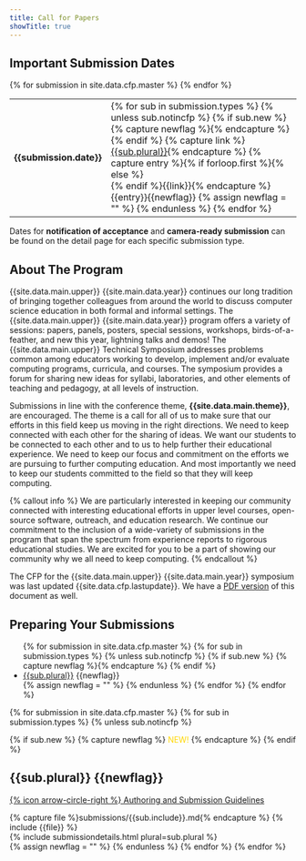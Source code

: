 ```yaml
---
title: Call for Papers
showTitle: true
---
```


## Important Submission Dates

<div class="row">
  <div class="col-md-12">
    <div class="table-responsive">
      <table class="table">
          <tbody>
    {% for submission in site.data.cfp.master %}
      <tr>
        <td> <b>{{submission.date}}</b> </td>
        <td>
          {% for sub in submission.types %} 
            {% unless sub.notincfp %}
              {% if sub.new %}
                {% capture newflag %}<span style='color: gold;'><i class="fa fa-star-o"></i></span>{% endcapture %}
              {% endif %}
              {% capture link %}<a href="#{{sub.plural | remove: ' '}}">{{sub.plural}}</a>{% endcapture %}
              {% capture entry %}{% if forloop.first %}{% else %}<br/> {% endif %}{{link}}{% endcapture %}
                {{entry}}{{newflag}}
              {% assign newflag = "" %}
            {% endunless %}
          {% endfor %}
        </td>
      </tr>
    {% endfor %}
        </tbody>
      </table>
    </div>
  </div>
  <div class="col-md-12 well">
      Dates for <b>notification of acceptance</b> and <b>camera-ready submission</b> can be found on the detail page for each specific submission type.
  </div>
</div>


<div class="row">
  <div class="col-sm-10">
    <h2>About The Program</h2>
<p>    {{site.data.main.upper}} {{site.main.data.year}} continues our long tradition of bringing together colleagues 
from around the world to discuss computer science education in both 
formal and informal settings.  The {{site.data.main.upper}} {{site.main.data.year}} program offers a variety 
of sessions: papers, panels, posters, special sessions, workshops, 
birds-of-a-feather, and new this year, lightning talks and demos! The {{site.data.main.upper}} Technical Symposium addresses problems common among educators working to develop, implement and/or evaluate computing programs, curricula, and courses. The symposium provides a forum for sharing new ideas for syllabi, laboratories, and other elements of teaching and pedagogy, at all levels of instruction. 
</p>
<p>    Submissions in line with the conference theme, <b>{{site.data.main.theme}}</b>, are encouraged. The theme is a call for all of us to make sure that our efforts in this field keep us moving in the right directions.  We need to keep connected with each other for the sharing of ideas.  We want our students to be connected to each other and to us to help further their educational experience.  We need to keep our focus and commitment on the efforts we are pursuing to further computing education.  And most importantly we need to keep our students committed to the field so that they will keep computing.
</p>
{% callout info %}
We are particularly interested in keeping our community connected with interesting educational efforts in upper level courses, open-source software, outreach, and education research.  We continue our commitment to the inclusion of a wide-variety of submissions in the program that span the spectrum from experience reports to rigorous educational studies.  We are excited for you to be a part of showing our community why we all need to keep computing.
{% endcallout %}

<p>The CFP for the {{site.data.main.upper}} {{site.data.main.year}} symposium was last updated {{site.data.cfp.lastupdate}}. We have a <a href="{{site.data.cfp.pdf}}">PDF version</a> of this document as well. </p>
</div>
</div>

## Preparing Your Submissions

<ul>
  {% for submission in site.data.cfp.master %}
    {% for sub in submission.types %}
    {% unless sub.notincfp %}
    {% if sub.new %}
      {% capture newflag %}<span style='color: gold;'><i class="fa fa-star-o"></i></span>{% endcapture %}
    {% endif %}
      <li><a href="#{{sub.plural | remove: ' '}}">{{sub.plural}}</a> {{newflag}}</li>
      {% assign newflag = "" %}
    {% endunless %}
    {% endfor %}
  {% endfor %}
</ul>

{% for submission in site.data.cfp.master %}
  {% for sub in submission.types %} 
  {%  unless sub.notincfp  %}
  <div class="row">
    <div class="col-lg-10">
      {% if sub.new %}
        {% capture newflag %}<span style='color: gold;'><i class="fa fa-star-o"></i> NEW! <i class="fa fa-star-o"></i></span>{% endcapture %}
      {% endif %}
     <a name="{{sub.plural | remove: ' '}}"></a>
     <h2>{{sub.plural}} {{newflag}}</h2>
     <p><a href="{{site.base}}/authors/{{sub.include}}.html">{% icon arrow-circle-right %} Authoring and Submission Guidelines</a></p>
   </div>
   <div class="col-lg-10">
       {% capture file %}submissions/{{sub.include}}.md{% endcapture %}
       {% include {{file}} %}
   </div>
   <div class="col-lg-10">
     {% include submissiondetails.html plural=sub.plural %}     
   </div>
 </div>
   {% assign newflag = "" %}
 {% endunless %}
 {% endfor %}     
{% endfor %}